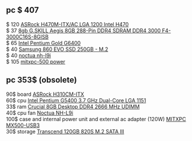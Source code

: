 ## pc $ 407

$ 120 [ASRock H470M-ITX/AC LGA 1200 Intel H470](https://www.newegg.com/p/N82E16813157930)  
$ 37 [8gb G.SKILL Aegis 8GB 288-Pin DDR4 SDRAM DDR4 3000 F4-3000C16S-8GISB](https://www.newegg.com/g-skill-8gb-288-pin-ddr4-sdram/p/N82E16820232722?Item=N82E16820232722)  
$ 65 [Intel Pentium Gold G6400](https://www.amazon.com/gp/product/B086MHSH2Z/ref=ppx_yo_dt_b_asin_title_o01_s00?ie=UTF8&psc=1)  
$ 40 [Samsung 860 EVO SSD 250GB - M.2](https://www.amazon.com/gp/product/B07864V6CK/ref=ppx_yo_dt_b_asin_title_o00_s00?ie=UTF8&psc=1)  
$ 40 [noctua nh-l9i](https://www.amazon.com/gp/product/B009VCAJ7W/ref=ppx_yo_dt_b_asin_title_o00_s00?ie=UTF8&psc=1)  
$ 105 [mitxpc-500 power](https://www.newegg.com/p/0VN-00H0-00002?Description=mitxpc&cm_re=mitxpc-_-9SIAB948JS3107-_-Product)  

## pc 353$ (obsolete)

90$ board [ASRock H310CM-ITX](https://www.bhphotovideo.com/c/product/1576940-REG/asrock_h310cm_itx_ac_h310cm_itx_ac_intel_lan.html)  
60$ cpu [Intel Pentium G5400 3.7 GHz Dual-Core LGA 1151](https://www.bhphotovideo.com/c/product/1393125-REG/intel_bx80684g5400_pentium_g5400_3_7_ghz.html)  
33$ ram [Crucial 8GB Desktop DDR4 2666 MHz UDIMM ](https://www.bhphotovideo.com/c/product/1576439-REG/crucial_ct8g4dfra266_8gb_ddr4_2666_mt_s.html)  
40$ cpu fan [Noctua NH-L9i](https://www.amazon.com/Noctua-NH-L9i-Premium-Low-profile-LGA115x/dp/B009VCAJ7W/ref=sxts_sxwds-bia-wc-drs1_0?crid=IY3SBCQRDXZC&cv_ct_cx=noctua+nh-l9i&dchild=1&keywords=noctua+nh-l9i&pd_rd_i=B009VCAJ7W&pd_rd_r=462e92b7-e28e-4201-bda9-1bbad9e72dac&pd_rd_w=4gn2D&pd_rd_wg=NzU35&pf_rd_p=055f7364-94db-4b93-80d6-346300592c66&pf_rd_r=HS1E3YF483HBJGEV8XFK&psc=1&qid=1595353575&sprefix=noctua+nh%2Caps%2C264&sr=1-1-f7123c3d-6c2e-4dbe-9d7a-6185fb77bc58)  
100$ case and internal power unit and external ac adapter (120W) [MITXPC MX500-USB3](https://www.amazon.com/MITXPC-MX500-USB3-Industrial-Fanless-Mini-ITX/dp/B076QK3S6Y/ref=sr_1_3?crid=RA32W6JZF9HT&dchild=1&keywords=mitxpc+mx500&qid=1595353093&sprefix=mitxpc+%2Caps%2C279&sr=8-3)  
30$ storage [Transcend 120GB 820S M.2 SATA III](https://www.bhphotovideo.com/c/product/1321811-REG/transcend_ts120gmts820_120gb_mts820_sata_3.html)  
